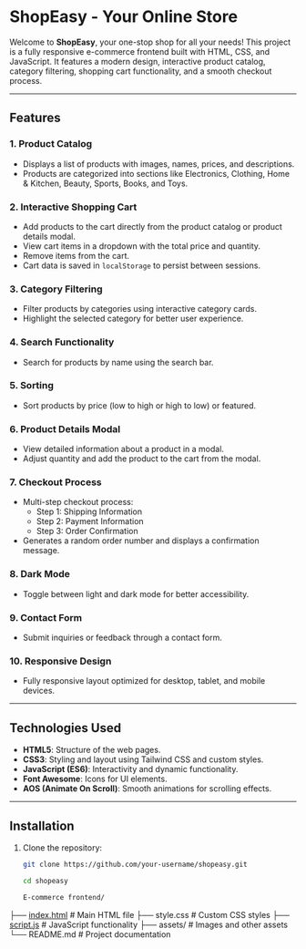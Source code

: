 # ShopEasy - Your Online Store

Welcome to **ShopEasy**, your one-stop shop for all your needs! This project is a fully responsive e-commerce frontend built with HTML, CSS, and JavaScript. It features a modern design, interactive product catalog, category filtering, shopping cart functionality, and a smooth checkout process.

---

## Features

### 1. **Product Catalog**
- Displays a list of products with images, names, prices, and descriptions.
- Products are categorized into sections like Electronics, Clothing, Home & Kitchen, Beauty, Sports, Books, and Toys.

### 2. **Interactive Shopping Cart**
- Add products to the cart directly from the product catalog or product details modal.
- View cart items in a dropdown with the total price and quantity.
- Remove items from the cart.
- Cart data is saved in `localStorage` to persist between sessions.

### 3. **Category Filtering**
- Filter products by categories using interactive category cards.
- Highlight the selected category for better user experience.

### 4. **Search Functionality**
- Search for products by name using the search bar.

### 5. **Sorting**
- Sort products by price (low to high or high to low) or featured.

### 6. **Product Details Modal**
- View detailed information about a product in a modal.
- Adjust quantity and add the product to the cart from the modal.

### 7. **Checkout Process**
- Multi-step checkout process:
  - Step 1: Shipping Information
  - Step 2: Payment Information
  - Step 3: Order Confirmation
- Generates a random order number and displays a confirmation message.

### 8. **Dark Mode**
- Toggle between light and dark mode for better accessibility.

### 9. **Contact Form**
- Submit inquiries or feedback through a contact form.

### 10. **Responsive Design**
- Fully responsive layout optimized for desktop, tablet, and mobile devices.

---

## Technologies Used

- **HTML5**: Structure of the web pages.
- **CSS3**: Styling and layout using Tailwind CSS and custom styles.
- **JavaScript (ES6)**: Interactivity and dynamic functionality.
- **Font Awesome**: Icons for UI elements.
- **AOS (Animate On Scroll)**: Smooth animations for scrolling effects.

---

## Installation

1. Clone the repository:
   ```bash
   git clone https://github.com/your-username/shopeasy.git

   cd shopeasy

   E-commerce frontend/
├── [index.html](http://_vscodecontentref_/0)          # Main HTML file
├── style.css           # Custom CSS styles
├── [script.js](http://_vscodecontentref_/1)           # JavaScript functionality
├── assets/             # Images and other assets
└── README.md           # Project documentation
